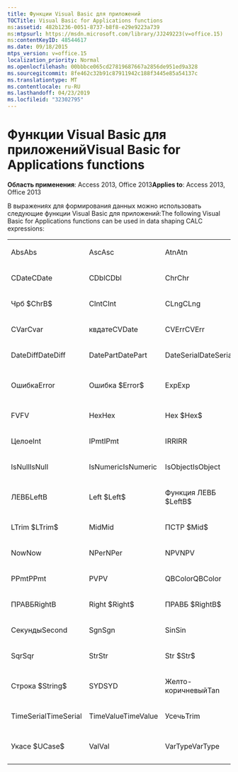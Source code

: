 ```yaml
---
title: Функции Visual Basic для приложений
TOCTitle: Visual Basic for Applications functions
ms:assetid: 482b1236-0051-8737-b8f8-e29e9223a739
ms:mtpsurl: https://msdn.microsoft.com/library/JJ249223(v=office.15)
ms:contentKeyID: 48544617
ms.date: 09/18/2015
mtps_version: v=office.15
localization_priority: Normal
ms.openlocfilehash: 00bbbce065cd27819687667a2856de951ed9a328
ms.sourcegitcommit: 8fe462c32b91c87911942c188f3445e85a54137c
ms.translationtype: MT
ms.contentlocale: ru-RU
ms.lasthandoff: 04/23/2019
ms.locfileid: "32302795"
---
```

# <a name="visual-basic-for-applications-functions"></a><span data-ttu-id="3edef-102">Функции Visual Basic для приложений</span><span class="sxs-lookup"><span data-stu-id="3edef-102">Visual Basic for Applications functions</span></span>


<span data-ttu-id="3edef-103">**Область применения**: Access 2013, Office 2013</span><span class="sxs-lookup"><span data-stu-id="3edef-103">**Applies to**: Access 2013, Office 2013</span></span>

<span data-ttu-id="3edef-104">В выражениях для формирования данных можно использовать следующие функции Visual Basic для приложений:</span><span class="sxs-lookup"><span data-stu-id="3edef-104">The following Visual Basic for Applications functions can be used in data shaping CALC expressions:</span></span>

<table style="width:100%;">
<colgroup>
<col style="width: 16%" />
<col style="width: 16%" />
<col style="width: 16%" />
<col style="width: 16%" />
<col style="width: 16%" />
<col style="width: 16%" />
</colgroup>
<tbody>
<tr class="odd">
<td><p><span data-ttu-id="3edef-105">Abs</span><span class="sxs-lookup"><span data-stu-id="3edef-105">Abs</span></span></p></td>
<td><p><span data-ttu-id="3edef-106">Asc</span><span class="sxs-lookup"><span data-stu-id="3edef-106">Asc</span></span></p></td>
<td><p><span data-ttu-id="3edef-107">Atn</span><span class="sxs-lookup"><span data-stu-id="3edef-107">Atn</span></span></p></td>
<td><p><span data-ttu-id="3edef-108">CBool</span><span class="sxs-lookup"><span data-stu-id="3edef-108">CBool</span></span></p></td>
<td><p><span data-ttu-id="3edef-109">CByte</span><span class="sxs-lookup"><span data-stu-id="3edef-109">CByte</span></span></p></td>
<td><p><span data-ttu-id="3edef-110">CCur</span><span class="sxs-lookup"><span data-stu-id="3edef-110">CCur</span></span></p></td>
</tr>
<tr class="even">
<td><p><span data-ttu-id="3edef-111">CDate</span><span class="sxs-lookup"><span data-stu-id="3edef-111">CDate</span></span></p></td>
<td><p><span data-ttu-id="3edef-112">CDbl</span><span class="sxs-lookup"><span data-stu-id="3edef-112">CDbl</span></span></p></td>
<td><p><span data-ttu-id="3edef-113">Chr</span><span class="sxs-lookup"><span data-stu-id="3edef-113">Chr</span></span></p></td>
<td><p><span data-ttu-id="3edef-114">чрб</span><span class="sxs-lookup"><span data-stu-id="3edef-114">ChrB</span></span></p></td>
<td><p><span data-ttu-id="3edef-115">ChrW</span><span class="sxs-lookup"><span data-stu-id="3edef-115">ChrW</span></span></p></td>
<td><p><span data-ttu-id="3edef-116">Chr $</span><span class="sxs-lookup"><span data-stu-id="3edef-116">Chr$</span></span></p></td>
</tr>
<tr class="odd">
<td><p><span data-ttu-id="3edef-117">Чрб $</span><span class="sxs-lookup"><span data-stu-id="3edef-117">ChrB$</span></span></p></td>
<td><p><span data-ttu-id="3edef-118">CInt</span><span class="sxs-lookup"><span data-stu-id="3edef-118">CInt</span></span></p></td>
<td><p><span data-ttu-id="3edef-119">CLng</span><span class="sxs-lookup"><span data-stu-id="3edef-119">CLng</span></span></p></td>
<td><p><span data-ttu-id="3edef-120">Cos</span><span class="sxs-lookup"><span data-stu-id="3edef-120">Cos</span></span></p></td>
<td><p><span data-ttu-id="3edef-121">CSng</span><span class="sxs-lookup"><span data-stu-id="3edef-121">CSng</span></span></p></td>
<td><p><span data-ttu-id="3edef-122">CStr</span><span class="sxs-lookup"><span data-stu-id="3edef-122">CStr</span></span></p></td>
</tr>
<tr class="even">
<td><p><span data-ttu-id="3edef-123">CVar</span><span class="sxs-lookup"><span data-stu-id="3edef-123">Cvar</span></span></p></td>
<td><p><span data-ttu-id="3edef-124">квдате</span><span class="sxs-lookup"><span data-stu-id="3edef-124">CVDate</span></span></p></td>
<td><p><span data-ttu-id="3edef-125">CVErr</span><span class="sxs-lookup"><span data-stu-id="3edef-125">CVErr</span></span></p></td>
<td><p><span data-ttu-id="3edef-126">Дата</span><span class="sxs-lookup"><span data-stu-id="3edef-126">Date</span></span></p></td>
<td><p><span data-ttu-id="3edef-127">Date $</span><span class="sxs-lookup"><span data-stu-id="3edef-127">Date$</span></span></p></td>
<td><p><span data-ttu-id="3edef-128">DateAdd</span><span class="sxs-lookup"><span data-stu-id="3edef-128">DateAdd</span></span></p></td>
</tr>
<tr class="odd">
<td><p><span data-ttu-id="3edef-129">DateDiff</span><span class="sxs-lookup"><span data-stu-id="3edef-129">DateDiff</span></span></p></td>
<td><p><span data-ttu-id="3edef-130">DatePart</span><span class="sxs-lookup"><span data-stu-id="3edef-130">DatePart</span></span></p></td>
<td><p><span data-ttu-id="3edef-131">DateSerial</span><span class="sxs-lookup"><span data-stu-id="3edef-131">DateSerial</span></span></p></td>
<td><p><span data-ttu-id="3edef-132">DateValue</span><span class="sxs-lookup"><span data-stu-id="3edef-132">DateValue</span></span></p></td>
<td><p><span data-ttu-id="3edef-133">День</span><span class="sxs-lookup"><span data-stu-id="3edef-133">Day</span></span></p></td>
<td><p><span data-ttu-id="3edef-134">DDB</span><span class="sxs-lookup"><span data-stu-id="3edef-134">DDB</span></span></p></td>
</tr>
<tr class="even">
<td><p><span data-ttu-id="3edef-135">Ошибка</span><span class="sxs-lookup"><span data-stu-id="3edef-135">Error</span></span></p></td>
<td><p><span data-ttu-id="3edef-136">Ошибка $</span><span class="sxs-lookup"><span data-stu-id="3edef-136">Error$</span></span></p></td>
<td><p><span data-ttu-id="3edef-137">Exp</span><span class="sxs-lookup"><span data-stu-id="3edef-137">Exp</span></span></p></td>
<td><p><span data-ttu-id="3edef-138">Исправление</span><span class="sxs-lookup"><span data-stu-id="3edef-138">Fix</span></span></p></td>
<td><p><span data-ttu-id="3edef-139">Format</span><span class="sxs-lookup"><span data-stu-id="3edef-139">Format</span></span></p></td>
<td><p><span data-ttu-id="3edef-140">Format $</span><span class="sxs-lookup"><span data-stu-id="3edef-140">Format$</span></span></p></td>
</tr>
<tr class="odd">
<td><p><span data-ttu-id="3edef-141">FV</span><span class="sxs-lookup"><span data-stu-id="3edef-141">FV</span></span></p></td>
<td><p><span data-ttu-id="3edef-142">Hex</span><span class="sxs-lookup"><span data-stu-id="3edef-142">Hex</span></span></p></td>
<td><p><span data-ttu-id="3edef-143">Hex $</span><span class="sxs-lookup"><span data-stu-id="3edef-143">Hex$</span></span></p></td>
<td><p><span data-ttu-id="3edef-144">Часы</span><span class="sxs-lookup"><span data-stu-id="3edef-144">Hour</span></span></p></td>
<td><p><span data-ttu-id="3edef-145">IIF</span><span class="sxs-lookup"><span data-stu-id="3edef-145">IIF</span></span></p></td>
<td><p><span data-ttu-id="3edef-146">InStr</span><span class="sxs-lookup"><span data-stu-id="3edef-146">InStr</span></span></p></td>
</tr>
<tr class="even">
<td><p><span data-ttu-id="3edef-147">Целое</span><span class="sxs-lookup"><span data-stu-id="3edef-147">Int</span></span></p></td>
<td><p><span data-ttu-id="3edef-148">IPmt</span><span class="sxs-lookup"><span data-stu-id="3edef-148">IPmt</span></span></p></td>
<td><p><span data-ttu-id="3edef-149">IRR</span><span class="sxs-lookup"><span data-stu-id="3edef-149">IRR</span></span></p></td>
<td><p><span data-ttu-id="3edef-150">IsDate</span><span class="sxs-lookup"><span data-stu-id="3edef-150">IsDate</span></span></p></td>
<td><p><span data-ttu-id="3edef-151">IsEmpty</span><span class="sxs-lookup"><span data-stu-id="3edef-151">IsEmpty</span></span></p></td>
<td><p><span data-ttu-id="3edef-152">IsError</span><span class="sxs-lookup"><span data-stu-id="3edef-152">IsError</span></span></p></td>
</tr>
<tr class="odd">
<td><p><span data-ttu-id="3edef-153">IsNull</span><span class="sxs-lookup"><span data-stu-id="3edef-153">IsNull</span></span></p></td>
<td><p><span data-ttu-id="3edef-154">IsNumeric</span><span class="sxs-lookup"><span data-stu-id="3edef-154">IsNumeric</span></span></p></td>
<td><p><span data-ttu-id="3edef-155">IsObject</span><span class="sxs-lookup"><span data-stu-id="3edef-155">IsObject</span></span></p></td>
<td><p><span data-ttu-id="3edef-156">LCase</span><span class="sxs-lookup"><span data-stu-id="3edef-156">LCase</span></span></p></td>
<td><p><span data-ttu-id="3edef-157">LCase $</span><span class="sxs-lookup"><span data-stu-id="3edef-157">LCase$</span></span></p></td>
<td><p><span data-ttu-id="3edef-158">Left</span><span class="sxs-lookup"><span data-stu-id="3edef-158">Left</span></span></p></td>
</tr>
<tr class="even">
<td><p><span data-ttu-id="3edef-159">ЛЕВБ</span><span class="sxs-lookup"><span data-stu-id="3edef-159">LeftB</span></span></p></td>
<td><p><span data-ttu-id="3edef-160">Left $</span><span class="sxs-lookup"><span data-stu-id="3edef-160">Left$</span></span></p></td>
<td><p><span data-ttu-id="3edef-161">Функция ЛЕВБ $</span><span class="sxs-lookup"><span data-stu-id="3edef-161">LeftB$</span></span></p></td>
<td><p><span data-ttu-id="3edef-162">Len</span><span class="sxs-lookup"><span data-stu-id="3edef-162">Len</span></span></p></td>
<td><p><span data-ttu-id="3edef-163">Log</span><span class="sxs-lookup"><span data-stu-id="3edef-163">Log</span></span></p></td>
<td><p><span data-ttu-id="3edef-164">LTrim</span><span class="sxs-lookup"><span data-stu-id="3edef-164">LTrim</span></span></p></td>
</tr>
<tr class="odd">
<td><p><span data-ttu-id="3edef-165">LTrim $</span><span class="sxs-lookup"><span data-stu-id="3edef-165">LTrim$</span></span></p></td>
<td><p><span data-ttu-id="3edef-166">Mid</span><span class="sxs-lookup"><span data-stu-id="3edef-166">Mid</span></span></p></td>
<td><p><span data-ttu-id="3edef-167">ПСТР $</span><span class="sxs-lookup"><span data-stu-id="3edef-167">Mid$</span></span></p></td>
<td><p><span data-ttu-id="3edef-168">Минуты</span><span class="sxs-lookup"><span data-stu-id="3edef-168">Minute</span></span></p></td>
<td><p><span data-ttu-id="3edef-169">MIRR</span><span class="sxs-lookup"><span data-stu-id="3edef-169">MIRR</span></span></p></td>
<td><p><span data-ttu-id="3edef-170">Month</span><span class="sxs-lookup"><span data-stu-id="3edef-170">Month</span></span></p></td>
</tr>
<tr class="even">
<td><p><span data-ttu-id="3edef-171">Now</span><span class="sxs-lookup"><span data-stu-id="3edef-171">Now</span></span></p></td>
<td><p><span data-ttu-id="3edef-172">NPer</span><span class="sxs-lookup"><span data-stu-id="3edef-172">NPer</span></span></p></td>
<td><p><span data-ttu-id="3edef-173">NPV</span><span class="sxs-lookup"><span data-stu-id="3edef-173">NPV</span></span></p></td>
<td><p><span data-ttu-id="3edef-174">Окт</span><span class="sxs-lookup"><span data-stu-id="3edef-174">Oct</span></span></p></td>
<td><p><span data-ttu-id="3edef-175">Oct $</span><span class="sxs-lookup"><span data-stu-id="3edef-175">Oct$</span></span></p></td>
<td><p><span data-ttu-id="3edef-176">Плт</span><span class="sxs-lookup"><span data-stu-id="3edef-176">Pmt</span></span></p></td>
</tr>
<tr class="odd">
<td><p><span data-ttu-id="3edef-177">PPmt</span><span class="sxs-lookup"><span data-stu-id="3edef-177">PPmt</span></span></p></td>
<td><p><span data-ttu-id="3edef-178">PV</span><span class="sxs-lookup"><span data-stu-id="3edef-178">PV</span></span></p></td>
<td><p><span data-ttu-id="3edef-179">QBColor</span><span class="sxs-lookup"><span data-stu-id="3edef-179">QBColor</span></span></p></td>
<td><p><span data-ttu-id="3edef-180">Ставка</span><span class="sxs-lookup"><span data-stu-id="3edef-180">Rate</span></span></p></td>
<td><p><span data-ttu-id="3edef-181">RGB</span><span class="sxs-lookup"><span data-stu-id="3edef-181">RGB</span></span></p></td>
<td><p><span data-ttu-id="3edef-182">Right</span><span class="sxs-lookup"><span data-stu-id="3edef-182">Right</span></span></p></td>
</tr>
<tr class="even">
<td><p><span data-ttu-id="3edef-183">ПРАВБ</span><span class="sxs-lookup"><span data-stu-id="3edef-183">RightB</span></span></p></td>
<td><p><span data-ttu-id="3edef-184">Right $</span><span class="sxs-lookup"><span data-stu-id="3edef-184">Right$</span></span></p></td>
<td><p><span data-ttu-id="3edef-185">ПРАВБ $</span><span class="sxs-lookup"><span data-stu-id="3edef-185">RightB$</span></span></p></td>
<td><p><span data-ttu-id="3edef-186">Rnd</span><span class="sxs-lookup"><span data-stu-id="3edef-186">Rnd</span></span></p></td>
<td><p><span data-ttu-id="3edef-187">RTrim</span><span class="sxs-lookup"><span data-stu-id="3edef-187">RTrim</span></span></p></td>
<td><p><span data-ttu-id="3edef-188">RTrim $</span><span class="sxs-lookup"><span data-stu-id="3edef-188">RTrim$</span></span></p></td>
</tr>
<tr class="odd">
<td><p><span data-ttu-id="3edef-189">Секунды</span><span class="sxs-lookup"><span data-stu-id="3edef-189">Second</span></span></p></td>
<td><p><span data-ttu-id="3edef-190">Sgn</span><span class="sxs-lookup"><span data-stu-id="3edef-190">Sgn</span></span></p></td>
<td><p><span data-ttu-id="3edef-191">Sin</span><span class="sxs-lookup"><span data-stu-id="3edef-191">Sin</span></span></p></td>
<td><p><span data-ttu-id="3edef-192">SLN</span><span class="sxs-lookup"><span data-stu-id="3edef-192">SLN</span></span></p></td>
<td><p><span data-ttu-id="3edef-193">Space</span><span class="sxs-lookup"><span data-stu-id="3edef-193">Space</span></span></p></td>
<td><p><span data-ttu-id="3edef-194">Space $</span><span class="sxs-lookup"><span data-stu-id="3edef-194">Space$</span></span></p></td>
</tr>
<tr class="even">
<td><p><span data-ttu-id="3edef-195">Sqr</span><span class="sxs-lookup"><span data-stu-id="3edef-195">Sqr</span></span></p></td>
<td><p><span data-ttu-id="3edef-196">Str</span><span class="sxs-lookup"><span data-stu-id="3edef-196">Str</span></span></p></td>
<td><p><span data-ttu-id="3edef-197">Str $</span><span class="sxs-lookup"><span data-stu-id="3edef-197">Str$</span></span></p></td>
<td><p><span data-ttu-id="3edef-198">StrComp</span><span class="sxs-lookup"><span data-stu-id="3edef-198">StrComp</span></span></p></td>
<td><p><span data-ttu-id="3edef-199">StrConv</span><span class="sxs-lookup"><span data-stu-id="3edef-199">StrConv</span></span></p></td>
<td><p><span data-ttu-id="3edef-200">String</span><span class="sxs-lookup"><span data-stu-id="3edef-200">String</span></span></p></td>
</tr>
<tr class="odd">
<td><p><span data-ttu-id="3edef-201">Строка $</span><span class="sxs-lookup"><span data-stu-id="3edef-201">String$</span></span></p></td>
<td><p><span data-ttu-id="3edef-202">SYD</span><span class="sxs-lookup"><span data-stu-id="3edef-202">SYD</span></span></p></td>
<td><p><span data-ttu-id="3edef-203">Желто-коричневый</span><span class="sxs-lookup"><span data-stu-id="3edef-203">Tan</span></span></p></td>
<td><p><span data-ttu-id="3edef-204">Time</span><span class="sxs-lookup"><span data-stu-id="3edef-204">Time</span></span></p></td>
<td><p><span data-ttu-id="3edef-205">Время $</span><span class="sxs-lookup"><span data-stu-id="3edef-205">Time$</span></span></p></td>
<td><p><span data-ttu-id="3edef-206">Таймер</span><span class="sxs-lookup"><span data-stu-id="3edef-206">Timer</span></span></p></td>
</tr>
<tr class="even">
<td><p><span data-ttu-id="3edef-207">TimeSerial</span><span class="sxs-lookup"><span data-stu-id="3edef-207">TimeSerial</span></span></p></td>
<td><p><span data-ttu-id="3edef-208">TimeValue</span><span class="sxs-lookup"><span data-stu-id="3edef-208">TimeValue</span></span></p></td>
<td><p><span data-ttu-id="3edef-209">Усечь</span><span class="sxs-lookup"><span data-stu-id="3edef-209">Trim</span></span></p></td>
<td><p><span data-ttu-id="3edef-210">Trim $</span><span class="sxs-lookup"><span data-stu-id="3edef-210">Trim$</span></span></p></td>
<td><p><span data-ttu-id="3edef-211">TypeName</span><span class="sxs-lookup"><span data-stu-id="3edef-211">TypeName</span></span></p></td>
<td><p><span data-ttu-id="3edef-212">UCase</span><span class="sxs-lookup"><span data-stu-id="3edef-212">UCase</span></span></p></td>
</tr>
<tr class="odd">
<td><p><span data-ttu-id="3edef-213">Укасе $</span><span class="sxs-lookup"><span data-stu-id="3edef-213">UCase$</span></span></p></td>
<td><p><span data-ttu-id="3edef-214">Val</span><span class="sxs-lookup"><span data-stu-id="3edef-214">Val</span></span></p></td>
<td><p><span data-ttu-id="3edef-215">VarType</span><span class="sxs-lookup"><span data-stu-id="3edef-215">VarType</span></span></p></td>
<td><p><span data-ttu-id="3edef-216">День недели</span><span class="sxs-lookup"><span data-stu-id="3edef-216">Weekday</span></span></p></td>
<td><p><span data-ttu-id="3edef-217">Год</span><span class="sxs-lookup"><span data-stu-id="3edef-217">Year</span></span></p></td>
<td><p><br />
</p></td>
</tr>
</tbody>
</table>


